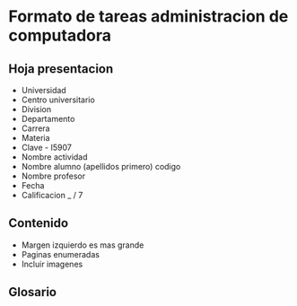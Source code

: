 # Formato de tareas administracion de computadora

## Hoja presentacion
  - Universidad
  - Centro universitario
  - Division
  - Departamento
  - Carrera
  - Materia
  - Clave - I5907
  - Nombre actividad
  - Nombre alumno (apellidos primero) codigo
  - Nombre profesor
  - Fecha 
  - Calificacion _ / 7

## Contenido
  - Margen izquierdo es mas grande
  - Paginas enumeradas
  - Incluir imagenes

## Glosario


